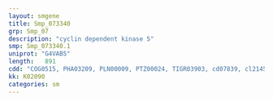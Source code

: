 ```yaml
---
layout: smgene
title: Smp_073340
grp: Smp_07
description: "cyclin dependent kinase 5"
smp: Smp_073340.1
uniprot: "G4VAB5"
length:   891
cdd: "COG0515, PHA03209, PLN00009, PTZ00024, TIGR03903, cd07839, cl21453, pfam00069, smart00220"
kk: K02090
categories: sm
---
```

